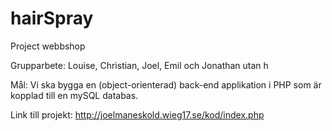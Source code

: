 # hairSpray
Project webbshop

Grupparbete: Louise, Christian, Joel, Emil och Jonathan utan h

Mål: Vi ska bygga en (object-orienterad) back-end applikation i PHP som är kopplad till en mySQL databas.


Link till projekt:
http://joelmaneskold.wieg17.se/kod/index.php